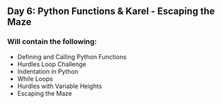 ## Day 6: Python Functions & Karel - Escaping the Maze
### Will contain the following:
- Defining and Calling Python Functions
- Hurdles Loop Challenge
- Indentation in Python
- While Loops
- Hurdles with Variable Heights
- Escaping the Maze
 
